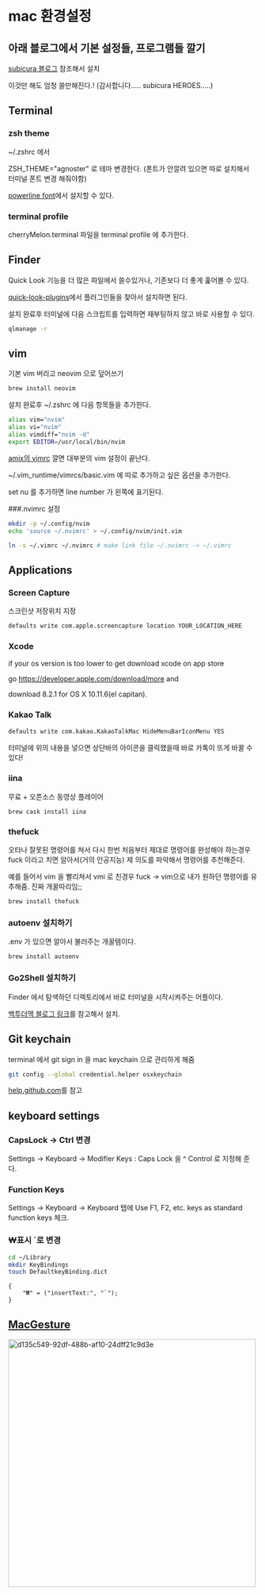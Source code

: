 # mac 환경설정



## 아래 블로그에서 기본 설정들, 프로그램들 깔기

[subicura 블로그](https://subicura.com/2017/11/22/mac-os-development-environment-setup.html) 참조해서 설치

이것만 해도 엄청 쓸만해진다.! (감사합니다..... subicura HEROES.....)



## Terminal

### zsh theme

~/.zshrc 에서 

ZSH_THEME="agnoster" 로 테마 변경한다. (폰트가 안깔려 있으면 따로 설치해서 터미널 폰트 변경 해줘야함)

[powerline font](https://github.com/powerline/fonts)에서 설치할 수 있다.


### terminal profile

cherryMelon.terminal 파일을 terminal profile 에 추가한다.

## Finder

Quick Look 기능을 더 많은 파일에서 쓸수있거나, 기존보다 더 좋게 훑어볼 수 있다.

[quick-look-plugins](https://github.com/sindresorhus/quick-look-plugins)에서 플러그인들을 찾아서 설치하면 된다.

설치 완료후 터미널에 다음 스크립트를 입력하면 재부팅하지 않고 바로 사용할 수 있다.

```sh
qlmanage -r
```

## vim

기본 vim 버리고 neovim 으로 덮어쓰기

```sh
brew install neovim 

```

설치 완료후 ~/.zshrc 에 다음 항목들을 추가한다.

```sh
alias vim="nvim"
alias vi="nvim"
alias vimdiff="nvim -d"
export EDITOR=/usr/local/bin/nvim

```

[amix의 vimrc](https://github.com/amix/vimrc) 깔면 대부분의 vim 설정이 끝난다.

~/.vim_runtime/vimrcs/basic.vim 에 따로 추가하고 싶은 옵션을 추가한다.

set nu 를 추가하면 line number 가 왼쪽에 표기된다.

###.nvimrc 설정

```sh
mkdir -p ~/.config/nvim
echo 'source ~/.nvimrc' > ~/.config/nvim/init.vim

ln -s ~/.vimrc ~/.nvimrc # make link file ~/.nvimrc -> ~/.vimrc
```



## Applications

### Screen Capture

스크린샷 저장위치 지정

```sh
defaults write com.apple.screencapture location YOUR_LOCATION_HERE
```

### Xcode

if your os version is too lower to get download xcode on app store

go https://developer.apple.com/download/more and
 
download 8.2.1 for OS X 10.11.6(el capitan).

### Kakao Talk

```sh
defaults write com.kakao.KakaoTalkMac HideMenuBarIconMenu YES
```

터미널에 위의 내용을 넣으면 상단바의 아이콘을 클릭했을때 바로 카톡이 뜨게 바꿀 수 있다!

### iina

무료 + 오픈소스 동영상 플레이어

```shell
brew cask install iina
```



### thefuck

오타나 잘못된 명령어를 쳐서 다시 한번 처음부터 제대로 명령어를 완성해야 하는경우 fuck 이라고 치면 알아서(거의 인공지능) 제 의도를 파악해서 명령어를 추천해준다.

예를 들어서 vim 을 빨리쳐서 vmi 로 친경우 fuck -> vim으로 내가 원하던 명령어를 유추해줌. 진짜 개꿀따리임;;

```shell
brew install thefuck
```



### autoenv 설치하기

.env 가 있으면 알아서 불러주는 개꿀템이다.

```shell
brew install autoenv
```



### Go2Shell 설치하기

Finder 에서 탐색하던 디렉토리에서 바로 터미널을 시작시켜주는 어플이다.

[백투더맥 블로그 링크](http://macnews.tistory.com/1216)를 참고해서 설치.

## Git keychain

terminal 에서 git sign in 을 mac keychain 으로 관리하게 해줌

```sh
git config --global credential.helper osxkeychain
```

[help.github.com](https://help.github.com/en/articles/caching-your-github-password-in-git)를 참고


## keyboard settings



### CapsLock -> Ctrl 변경

Settings -> Keyboard -> Modifier Keys : Caps Lock 을 ^ Control 로 지정해 준다.



### Function Keys

Settings -> Keyboard -> Keyboard 탭에 Use F1, F2, etc. keys as standard function keys 체크.

### ₩표시 \`로 변경

```sh
cd ~/Library
mkdir KeyBindings
touch DefaultkeyBinding.dict
```

```
{
    "₩" = ("insertText:", "`");
}
```

## [MacGesture](https://github.com/MacGesture/MacGesture)

<img width="500" alt="d135c549-92df-488b-af10-24dff21c9d3e" src="https://user-images.githubusercontent.com/13645032/218003769-7e384920-4153-41a3-beaf-42da5dab9615.png">

